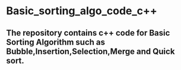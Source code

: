 # Basic_sorting_algo_code_c++
The repository contains c++ code for Basic Sorting Algorithm such as Bubble,Insertion,Selection,Merge and Quick sort.
---------------------------------------------------------------------------------------------------------------------
